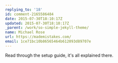 ```yaml
---
replying_to: '18'
id: comment-2165586484
date: 2015-07-30T18:10:17Z
updated: 2015-07-30T18:10:17Z
_parent: /work/so-simple-jekyll-theme/
name: Michael Rose
url: https://mademistakes.com/
email: 1ce71bc10b86565464b612093d89707e
---
```


Read through the setup guide, it's all explained there.
